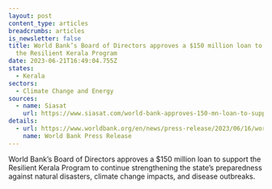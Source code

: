```yaml
---
layout: post
content_type: articles
breadcrumbs: articles
is_newsletter: false
title: World Bank’s Board of Directors approves a $150 million loan to support
  the Resilient Kerala Program
date: 2023-06-21T16:49:04.755Z
states:
  - Kerala
sectors:
  - Climate Change and Energy
sources:
  - name: Siasat
    url: https://www.siasat.com/world-bank-approves-150-mn-loan-to-support-resilient-kerala-program-2617756/
details:
  - url: https://www.worldbank.org/en/news/press-release/2023/06/16/world-bank-approves-additional-financing-to-build-climate-resilience-in-the-indian-state-of-kerala
    name: World Bank Press Release
---
```

World Bank’s Board of Directors approves a $150 million loan to support the Resilient Kerala Program to continue strengthening the state’s preparedness against natural disasters, climate change impacts, and disease outbreaks.
